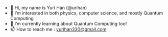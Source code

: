 - 👋 Hi, my name is Yuri Han (@urihan)
- 👀 I’m interested in both physics, computer science, and mostly Quantum Computing
- 🌱 I’m currently learning about Quantum Computing too! 
- 📫 How to reach me : yurihan330@gmail.com 

<!-- [![Yuri's GitHub stats](https://github-readme-stats.vercel.app/api?username=urihan)](https://github.com/urihan/github-readme-stats) -->

<!---
urihan/urihan is a ✨ special ✨ repository because its `README.md` (this file) appears on your GitHub profile.
You can click the Preview link to take a look at your changes.
--->
